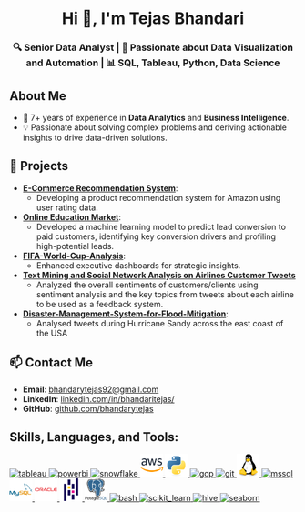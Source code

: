 <h1 align="center">Hi 👋, I'm Tejas Bhandari</h1>
<h3 align="center">🔍 Senior Data Analyst | 🚀 Passionate about Data Visualization and Automation | 📊 SQL, Tableau, Python, Data Science</h3>


## About Me
- 💼 7+ years of experience in **Data Analytics** and **Business Intelligence**.
- 💡 Passionate about solving complex problems and deriving actionable insights to drive data-driven solutions.


## 🌟 Projects
- **[E-Commerce Recommendation System](https://github.com/bhandarytejas/recommendation_system)**:
  - Developing a product recommendation system for Amazon using user rating data.
- **[Online Education Market](https://github.com/bhandarytejas/Online_Education_Market)**:
  - Developed a machine learning model to predict lead conversion to paid customers, identifying key conversion drivers and profiling high-potential leads.
- **[FIFA-World-Cup-Analysis](https://github.com/bhandarytejas/FIFA-World-Cup-Analysis)**: 
  - Enhanced executive dashboards for strategic insights.
- **[Text Mining and Social Network Analysis on Airlines Customer Tweets](https://github.com/bhandarytejas/Text-Mining-and-Social-Network-Analysis-on-Airline-Customer-Tweets)**
  - Analyzed the overall sentiments of customers/clients using sentiment analysis and the key topics from tweets about each airline to be used as a feedback system.
- **[Disaster-Management-System-for-Flood-Mitigation](https://github.com/bhandarytejas/Disaster-Management-System-for-Flood-Mitigation)**:
  - Analysed tweets during Hurricane Sandy across the east coast of the USA


## 📫 Contact Me
- **Email**:     bhandarytejas92@gmail.com
- **LinkedIn**:  [linkedin.com/in/bhandaritejas/](https://www.linkedin.com/in/bhandaritejas/)
- **GitHub**:    [github.com/bhandarytejas](https://github.com/bhandarytejas)


## Skills, Languages, and Tools:</h3>
<p align="left"> 
  <a href="https://www.tableau.com/" target="_blank" rel="noreferrer"> 
    <img src="https://www.tableau.com/sites/default/files/pages/tableaulogo_highres.png" alt="tableau" width="40" height="40"/> 
  </a> 
  <a href="https://powerbi.microsoft.com/" target="_blank" rel="noreferrer"> 
    <img src="https://www.vectorlogo.zone/logos/microsoft_powerbi/microsoft_powerbi-icon.svg" alt="powerbi" width="40" height="40"/> 
  </a> 
  <a href="https://www.snowflake.com/" target="_blank" rel="noreferrer"> 
    <img src="https://www.vectorlogo.zone/logos/snowflake/snowflake-icon.svg" alt="snowflake" width="40" height="40"/> 
  </a> 
  <a href="https://aws.amazon.com" target="_blank" rel="noreferrer"> 
    <img src="https://raw.githubusercontent.com/devicons/devicon/master/icons/amazonwebservices/amazonwebservices-original-wordmark.svg" alt="aws" width="40" height="40"/> 
  </a> 
  <a href="https://www.python.org" target="_blank" rel="noreferrer"> 
    <img src="https://raw.githubusercontent.com/devicons/devicon/master/icons/python/python-original.svg" alt="python" width="40" height="40"/> 
  </a>   
  <a href="https://cloud.google.com" target="_blank" rel="noreferrer"> 
    <img src="https://www.vectorlogo.zone/logos/google_cloud/google_cloud-icon.svg" alt="gcp" width="40" height="40"/> 
  </a> 
  <a href="https://git-scm.com/" target="_blank" rel="noreferrer"> 
    <img src="https://www.vectorlogo.zone/logos/git-scm/git-scm-icon.svg" alt="git" width="40" height="40"/> 
  </a> 
  <a href="https://www.linux.org/" target="_blank" rel="noreferrer"> 
    <img src="https://raw.githubusercontent.com/devicons/devicon/master/icons/linux/linux-original.svg" alt="linux" width="40" height="40"/> 
  </a> 
  <a href="https://www.microsoft.com/en-us/sql-server" target="_blank" rel="noreferrer"> 
    <img src="https://www.svgrepo.com/show/303229/microsoft-sql-server-logo.svg" alt="mssql" width="40" height="40"/> 
  </a> 
  <a href="https://www.mysql.com/" target="_blank" rel="noreferrer"> 
    <img src="https://raw.githubusercontent.com/devicons/devicon/master/icons/mysql/mysql-original-wordmark.svg" alt="mysql" width="40" height="40"/> 
  </a> 
  <a href="https://www.oracle.com/" target="_blank" rel="noreferrer"> 
    <img src="https://raw.githubusercontent.com/devicons/devicon/master/icons/oracle/oracle-original.svg" alt="oracle" width="40" height="40"/> 
  </a> 
  <a href="https://pandas.pydata.org/" target="_blank" rel="noreferrer"> 
    <img src="https://raw.githubusercontent.com/devicons/devicon/2ae2a900d2f041da66e950e4d48052658d850630/icons/pandas/pandas-original.svg" alt="pandas" width="40" height="40"/> 
  </a> 
  <a href="https://www.postgresql.org" target="_blank" rel="noreferrer"> 
    <img src="https://raw.githubusercontent.com/devicons/devicon/master/icons/postgresql/postgresql-original-wordmark.svg" alt="postgresql" width="40" height="40"/> 
  </a> 
  <a href="https://www.gnu.org/software/bash/" target="_blank" rel="noreferrer"> 
    <img src="https://www.vectorlogo.zone/logos/gnu_bash/gnu_bash-icon.svg" alt="bash" width="40" height="40"/> 
  </a> 
  <a href="https://scikit-learn.org/" target="_blank" rel="noreferrer"> 
    <img src="https://upload.wikimedia.org/wikipedia/commons/0/05/Scikit_learn_logo_small.svg" alt="scikit_learn" width="40" height="40"/> 
  </a> 
   <a href="https://hive.apache.org/" target="_blank" rel="noreferrer"> 
    <img src="https://www.vectorlogo.zone/logos/apache_hive/apache_hive-icon.svg" alt="hive" width="40" height="40"/> 
  </a> 
  <a href="https://seaborn.pydata.org/" target="_blank" rel="noreferrer"> 
    <img src="https://seaborn.pydata.org/_images/logo-mark-lightbg.svg" alt="seaborn" width="40" height="40"/> 
  </a> 
</p>
